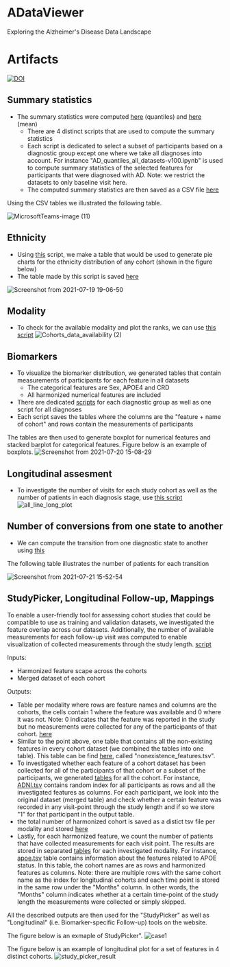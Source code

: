 # ADataViewer

Exploring the Alzheimer's Disease Data Landscape

# Artifacts
[![DOI](https://zenodo.org/badge/417242404.svg)](https://zenodo.org/badge/latestdoi/417242404)


## Summary statistics

* The summary statistics were computed [here](/quantiles) (quantiles) and [here](/means) (mean)
    * There are 4 distinct scripts that are used to compute the summary statistics
    * Each script is dedicated to select a subset of participants based on a diagnostic group except one where we take all diagnoses into account. For instance "AD_quantiles_all_datasets-v100.ipynb" is used to compute summary statistics of the selected features for participants that were diagnosed with AD. Note: we restrict the datasets to only baseline visit here.
    * The computed summary statistics are then saved as a CSV file [here](/adata_resources) 

Using the CSV tables we illustrated the following table.

![MicrosoftTeams-image (11)](https://user-images.githubusercontent.com/24376585/126197238-e743415b-f197-4db6-a236-fc2dd75d3f6d.png)


## Ethnicity 

* Using [this](/ethnicity) script, we make a table that would be used to generate pie charts for the ethnicity distribution of any cohort (shown in the figure below)
* The table made by this script is saved [here](/adata_resources)

![Screenshot from 2021-07-19 19-06-50](https://user-images.githubusercontent.com/24376585/126199289-abfc8cc4-edd1-4724-84e1-d30c2fbb09dc.png)


## Modality

* To check for the available modality and plot the ranks, we can use [this script](/Modality_overview)
![Cohorts_data_availability (2)](https://user-images.githubusercontent.com/24376585/126503425-a6ccd1b7-d91b-4580-98bd-c7185083c4cf.png)


## Biomarkers

* To visualize the biomarker distribution, we generated tables that contain measurements of participants for each feature in all datasets
    * The categorical features are Sex, APOE4 and CRD
    * All harmonized numerical features are included
* There are dedicated [scripts](/Tables_Boxplot) for each diagnostic group as well as one script for all diagnoses
* Each script saves the tables where the columns are the "feature + name of cohort" and rows contain the measurements of participants

The tables are then used to generate boxplot for numerical features and stacked barplot for categorical features. Figure below is an example of boxplots.
![Screenshot from 2021-07-20 15-08-29](https://user-images.githubusercontent.com/24376585/126331399-aa4fbc8c-6f85-40c2-8496-88757ef967a6.png)


## Longitudinal assesment

* To investigate the number of visits for each study cohort as well as the number of patients in each diagnosis stage, use [this script](/longitudinal_follow-up.ipynb)
![all_line_long_plot](https://user-images.githubusercontent.com/24376585/126503535-3b8f5406-41b1-4433-ad3c-51e49b5580b2.png)


## Number of conversions from one state to another
 
* We can compute the transition from one diagnostic state to another using [this](/patient_converters)

The following table illustrates the number of patients for each transition

![Screenshot from 2021-07-21 15-52-54](https://user-images.githubusercontent.com/24376585/126500471-ed7d1cd7-a27f-4558-b4d5-bced245be6aa.png)


## StudyPicker, Longitudinal Follow-up, Mappings

To enable a user-friendly tool for assessing cohort studies that could be compatible to use as training and validation datasets, we investigated the feature overlap across our datasets. Additionally, the number of available measurements for each follow-up visit was computed to enable visualization of collected measurements through the study length. [script](/patients_per_modality/number_of_patient_per_modality.ipynb)

Inputs: 
* Harmonized feature scape across the cohorts
* Merged dataset of each cohort

Outputs:
* Table per modality where rows are feature names and columns are the cohorts, the cells contain 1 where the feature was available and 0 where it was not. Note: 0 indicates that the feature was reported in the study but no measurements were collected for any of the participants of that cohort. [here](/patients_per_modality)
* Similar to the point above, one table that contains all the non-existing features in every cohort dataset (we combined the tables into one table). This table can be find [here](/patients_per_modality/feature_availability_in_cohorts), called "nonexistence_features.tsv".
* To investigated whether each feature of a cohort dataset has been collected for all of the participants of that cohort or a subset of the participants, we generated [tables](/patients_per_modality/feature_vs_patient_per_cohort) for all the cohort. For instance, [ADNI.tsv](/patients_per_modality/feature_vs_patient_per_cohort/ADNI.tsv) contains random index for all participants as rows and all the investigated features as columns. For each participant, we look into the original dataset (merged table) and check whether a certain feature was recorded in any visit-point through the study length and if so we store "1" for that participant in the output table.
* the total number of harmonized cohort is saved as a distict tsv file per modality and stored [here](/patients_per_modality/num_mapped_feat_total)
* Lastly, for each harmonized feature, we count the number of patients that have collected measurements for each visit point. The results are stored in separated [tables](/patients_per_modality/number_of_patient_per_visit) for each investigated modality. For instance, [apoe.tsv](/patients_per_modality/number_of_patient_per_visit/apoe.tsv) table contains information about the features related to APOE status. In this table, the cohort names are as rows and harmonized features as columns. Note: there are multiple rows with the same cohort name as the index for longitudinal cohorts and each time point is stored in the same row under the "Months" column. In other words, the "Months" column indicates whether at a certain time-point of the study length the measurements were collected or simply skipped.

All the described outputs are then used for the "StudyPicker" as well as "Longitudinal" (i.e. Biomarker-specific Follow-up) tools on the website. 

The figure below is an exmaple of StudyPicker".
![case1](https://user-images.githubusercontent.com/24376585/126516170-bbf4c1d4-cecf-46e8-b90c-3613cc958912.png)



The figure below is an example of longitudinal plot for a set of features in 4 distinct cohorts.
![study_picker_result](https://user-images.githubusercontent.com/24376585/126516566-13da33e2-965b-4ea2-9759-3919b0573bcf.png)
